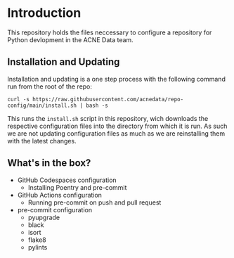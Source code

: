 # Introduction

This repository holds the files neccessary to configure a repository for Python
devlopment in the ACNE Data team.

## Installation and Updating

Installation and updating is a one step process with the following command run from the
root of the repo:

```
curl -s https://raw.githubusercontent.com/acnedata/repo-config/main/install.sh | bash -s
```

This runs the `install.sh` script in this repository, wich downloads the respective
configuration files into the directory from which it is run. As such we are not
updating configuration files as much as we are reinstalling them with the latest changes.


## What's in the box?

- GitHub Codespaces configuration
  - Installing Poentry and pre-commit
- GitHub Actions configuration
  - Running pre-commit on push and pull request
- pre-commit configuration
  - pyupgrade
  - black
  - isort
  - flake8
  - pylints